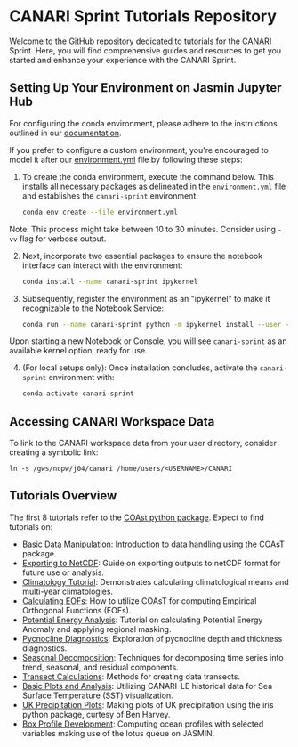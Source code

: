 # CANARI Sprint Tutorials Repository

Welcome to the GitHub repository dedicated to tutorials for the CANARI Sprint. Here, you will find comprehensive guides and resources to get you started and enhance your experience with the CANARI Sprint.

## Setting Up Your Environment on Jasmin Jupyter Hub

For configuring the conda environment, please adhere to the instructions outlined in our [documentation](https://canari-sprint.github.io/docs/jasmin_notebook_service/).

If you prefer to configure a custom environment, you're encouraged to model it after our [environment.yml](https://github.com/CANARI-sprint/tutorials/blob/main/environment.yml) file by following these steps:

1. To create the conda environment, execute the command below. This installs all necessary packages as delineated in the `environment.yml` file and establishes the `canari-sprint` environment.

    ```bash
    conda env create --file environment.yml
    ```
Note: This process might take between 10 to 30 minutes. Consider using `-vv` flag for verbose output.

2. Next, incorporate two essential packages to ensure the notebook interface can interact with the environment:

    ```bash
    conda install --name canari-sprint ipykernel
    ```

3. Subsequently, register the environment as an "ipykernel" to make it recognizable to the Notebook Service:

    ```bash
    conda run --name canari-sprint python -m ipykernel install --user --name canari-sprint
    ```

Upon starting a new Notebook or Console, you will see `canari-sprint` as an available kernel option, ready for use.

4. (For local setups only): Once installation concludes, activate the `canari-sprint` environment with:

    ```bash
    conda activate canari-sprint
    ```

## Accessing CANARI Workspace Data

To link to the CANARI workspace data from your user directory, consider creating a symbolic link:

```
ln -s /gws/nopw/j04/canari /home/users/<USERNAME>/CANARI
```

## Tutorials Overview

The first 8 tutorials refer to the [COAst python package](https://british-oceanographic-data-centre.github.io/COAsT/#about).  Expect to find tutorials on:

- [Basic Data Manipulation](https://github.com/CANARI-sprint/tutorials/blob/main/notebooks/1_basic_manipulation.ipynb): Introduction to data handling using the COAsT package.
- [Exporting to NetCDF](https://github.com/CANARI-sprint/tutorials/blob/main/notebooks/2_export_to_netcdf.ipynb): Guide on exporting outputs to netCDF format for future use or analysis.
- [Climatology Tutorial](https://github.com/CANARI-sprint/tutorials/blob/main/notebooks/3_climatology_tutorial.ipynb): Demonstrates calculating climatological means and multi-year climatologies.
- [Calculating EOFs](https://github.com/CANARI-sprint/tutorials/blob/main/notebooks/4_calculate_eof.ipynb): How to utilize COAsT for computing Empirical Orthogonal Functions (EOFs).
- [Potential Energy Analysis](https://github.com/CANARI-sprint/tutorials/blob/main/notebooks/5_potential_energy.ipynb): Tutorial on calculating Potential Energy Anomaly and applying regional masking.
- [Pycnocline Diagnostics](https://github.com/CANARI-sprint/tutorials/blob/main/notebooks/6_pycnocline.ipynb): Exploration of pycnocline depth and thickness diagnostics.
- [Seasonal Decomposition](https://github.com/CANARI-sprint/tutorials/blob/main/notebooks/7_seasonal_decomp.ipynb): Techniques for decomposing time series into trend, seasonal, and residual components.
- [Transect Calculations](https://github.com/CANARI-sprint/tutorials/blob/main/notebooks/8_transect_calculation.ipynb): Methods for creating data transects.
- [Basic Plots and Analysis](https://github.com/CANARI-sprint/tutorials/blob/main/notebooks/9_basic_plots_and_analysis.ipynb): Utilizing CANARI-LE historical data for Sea Surface Temperature (SST) visualization.
- [UK Precipitation Plots](https://github.com/CANARI-sprint/tutorials/blob/main/notebooks/0_UK_Precipitation_with_iris.ipynb): Making plots of UK precipitation using the iris python package, curtesy of Ben Harvey.
- [Box Profile Development](https://github.com/CANARI-sprint/tutorials/blob/main/notebooks/11_compute_and_plot_an_ocean_profile_using_lotus.ipynb): Computing ocean profiles with selected variables making use of the lotus queue on JASMIN.
